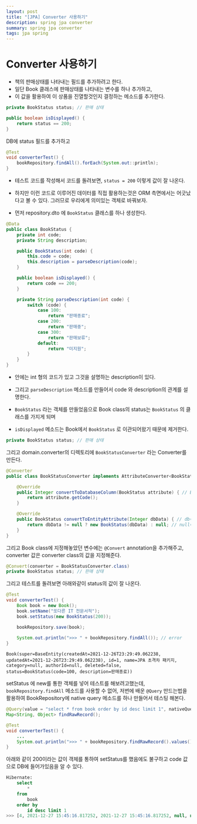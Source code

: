 ```yaml
---
layout: post
title: "[JPA] Converter 사용하기"
description: spring jpa converter
summary: spring jpa converter
tags: jpa spring
---
```


# Converter 사용하기

- 책의 판매상태를 나타내는 필드를 추가하려고 한다.
- 일단 Book 클래스에 판매상태를 나타내는 변수를 하나 추가하고,
- 이 값을 활용하여 이 상품을 진열할것인지 결정하는 메소드를 추가한다.

```java
private BookStatus status; // 판매 상태

public boolean isDisplayed() {
    return status == 200;
}
```

DB에 status 필드를 추가하고

```java
@Test
void converterTest() {
    bookRepository.findAll().forEach(System.out::println);
}
```

- 테스트 코드를 작성해서 코드를 돌려보면, `status = 200` 이렇게 값이 잘 나온다.

- 하지만 이런 코드로 이루어진 데이터를 직접 활용하는것은 ORM 측면에서는 어긋났다고 볼 수 있다. 그러므로 우리에게 의미있는 객체로 바꿔보자.

- 먼저 repository.dto 에 `BookStatus` 클래스를 하나 생성한다.

```java
@Data
public class BookStatus {
    private int code;
    private String description;

    public BookStatus(int code) {
        this.code = code;
        this.description = parseDescription(code);
    }

    public boolean isDisplayed() {
        return code == 200;
    }

    private String parseDescription(int code) {
        switch (code) {
            case 100:
                return "판매종료";
            case 200:
                return "판매중";
            case 300:
                return "판매보류";
            default:
                return "미지원";
        }
    }
}
```

- 안에는 int 형의 코드가 있고 그것을 설명하는 description이 있다.
- 그리고 `parseDescription` 메소드를 만들어서 code 와 description의 관계를 설명한다.

- `BookStatus` 라는 객체를 만들었음으로 Book class의 status는 `BookStatus` 의 클래스를 가지게 되며
- `isDisplayed` 메소드는 Book에서 `BookStatus` 로 이관되어왔기 때문에 제거한다.

```java
private BookStatus status; // 판매 상태
```

그리고 domain.converter의 디렉토리에 `BookStatusConverter` 라는 Converter를 만든다.

```java
@Converter
public class BookStatusConverter implements AttributeConverter<BookStatus, Integer> {

    @Override
    public Integer convertToDatabaseColumn(BookStatus attribute) { // BookStatus 객체를 받아서 DB에 저장할때 어떻게 할것인지
        return attribute.getCode();
    }

    @Override
    public BookStatus convertToEntityAttribute(Integer dbData) { // db에서 int값을 받아서 bookstatus를 만듦
        return dbData != null ? new BookStatus(dbData) : null; // null에 대한 exception 처리
    }
}
```

그리고 Book class에 지정해놓았던 변수에는 `@Convert` annotation을 추가해주고, converter 값은 converter class의 값을 지정해준다.

```java
@Convert(converter = BookStatusConverter.class)
private BookStatus status; // 판매 상태
```

그리고 테스트를 돌려보면 아래와같이 status의 값이 잘 나온다.

```java
@Test
void converterTest() {
    Book book = new Book();
    book.setName("또다른 IT 전문서적");
    book.setStatus(new BookStatus(200));

    bookRepository.save(book);
    
    System.out.println(">>> " + bookRepository.findAll()); // error
}
```
```text
Book(super=BaseEntity(createdAt=2021-12-26T23:29:49.062238, updatedAt=2021-12-26T23:29:49.062238), id=1, name=JPA 초격차 패키지, category=null, authorId=null, deleted=false, status=BookStatus(code=100, description=판매종료))
```

setStatus 에 new를 통한 객체를 넣어 테스트를 해보려고했는데, `bookRepository.findAll` 메소드를 사용할 수 없어, 저번에 배운 `@Query` 만드는법을 활용하여 BookRepository에 native query 메소드를 하나 만들어서 테스팅 해본다.

```java
@Query(value = "select * from book order by id desc limit 1", nativeQuery = true)
Map<String, Object> findRawRecord();
```

```java
@Test
void converterTest() {
    ...
    System.out.println(">>> " + bookRepository.findRawRecord().values());
}
```

아래와 같이 200이라는 값이 객체를 통하여 setStatus를 했음에도 불구하고 code 값으로 DB에 들어가있음을 알 수 있다.

```sql
Hibernate: 
    select
        * 
    from
        book 
    order by
        id desc limit 1
>>> [4, 2021-12-27 15:45:16.817252, 2021-12-27 15:45:16.817252, null, null, false, 또다른 IT 전문서적, 200, null]
```
